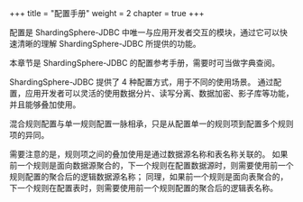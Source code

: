 +++
title = "配置手册"
weight = 2
chapter = true
+++

配置是 ShardingSphere-JDBC 中唯一与应用开发者交互的模块，通过它可以快速清晰的理解 ShardingSphere-JDBC 所提供的功能。

本章节是 ShardingSphere-JDBC 的配置参考手册，需要时可当做字典查阅。

ShardingSphere-JDBC 提供了 4 种配置方式，用于不同的使用场景。
通过配置，应用开发者可以灵活的使用数据分片、读写分离、数据加密、影子库等功能，并且能够叠加使用。

混合规则配置与单一规则配置一脉相承，只是从配置单一的规则项到配置多个规则项的异同。

需要注意的是，规则项之间的叠加使用是通过数据源名称和表名称关联的。
如果前一个规则是面向数据源聚合的，下一个规则在配置数据源时，则需要使用前一个规则配置的聚合后的逻辑数据源名称；
同理，如果前一个规则是面向表聚合的，下一个规则在配置表时，则需要使用前一个规则配置的聚合后的逻辑表名称。
